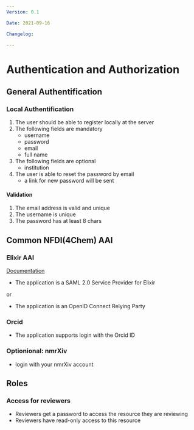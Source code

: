```yaml
---
Version: 0.1

Date: 2021-09-16

Changelog:

---
```


# Authentication and Authorization

## General Authentification

### Local Authentification

1. The user should be able to register locally at the server 
2. The following fields are mandatory 
   - username
   - password 
   - email
   - full name
3. The following fields are optional
   - institution
4. The user is able to reset the password by email
   - a link for new password will be sent


#### Validation
1. The email address is valid and unique
2. The username is unique
3. The password has at least 8 chars

## Common NFDI(4Chem) AAI
### Elixir AAI
[Documentation](https://docs.google.com/document/d/1ihb0hH2YJqSCPZS0syVpvAOeQP1HTxdf_XMsZZLe_W0/edit)
- The application is a SAML 2.0 Service Provider for Elixir

or
 
- The application is an OpenID Connect Relying Party

### Orcid
- The application supports login with the Orcid ID

### Optionional: nmrXiv
- login with your nmrXiv account

## Roles
### Access for reviewers
- Reviewers get a password to access the resource they are reviewing
- Reviewers have read-only access to this resource

